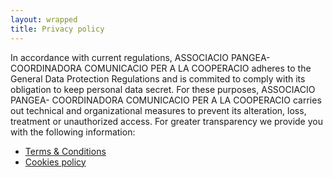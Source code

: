 ```yaml
---
layout: wrapped
title: Privacy policy
---
```


In accordance with current regulations, ASSOCIACIO PANGEA- COORDINADORA COMUNICACIO PER A LA COOPERACIO adheres to the General Data Protection Regulations and is commited to comply with its obligation to keep personal data secret. For these purposes, ASSOCIACIO PANGEA- COORDINADORA COMUNICACIO PER A LA COOPERACIO carries out technical and organizational measures to prevent its alteration, loss, treatment or unauthorized access. For greater transparency we provide you with the following information:

- <a href="{% link _legal_pages/terms.markdown %}">Terms & Conditions</a>
- <a href="{% link _legal_pages/cookies-policy.markdown %}">Cookies policy</a>